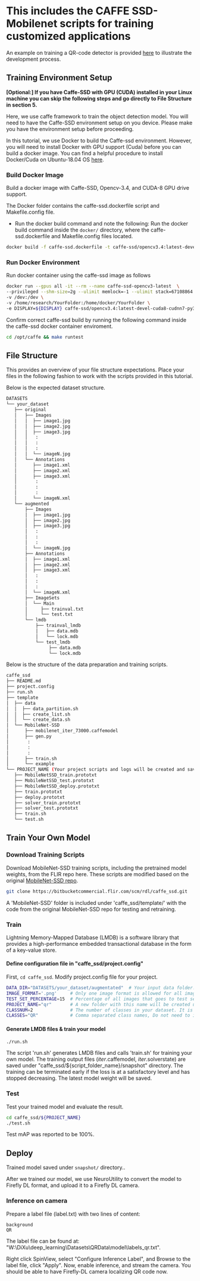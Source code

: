 # This includes the CAFFE SSD-Mobilenet scripts for training customized applications

An example on training a QR-code detector is provided [here](https://confluencecommercial.flir.com/display/IISRT/%5BSimplified%5D+QR+Code+Localization+Development+Process) to illustrate the development process. 

## Training Environment Setup
**[Optional:] If you have Caffe-SSD with GPU (CUDA) installed in your Linux machine you can skip the following steps and go directly to File Structure in section 5.**

Here, we use caffe framework to train the object detection model. You will need to have the Caffe-SSD environment setup on you device. Please make you have the environment setup before proceeding. 

In this tutorial, we use Docker to build the Caffe-ssd environment. However, you will need to install Docker with GPU support (Cuda) before you can build a docker image. You can find a helpful procedure to install Docker/Cuda on Ubuntu-18.04 OS [here](https://confluencecommercial.flir.com/display/IISRT/Installation+guide+for+Docker-ce%2C+Cuda+and+Nvidia-drivers).

### Build Docker Image
Build a docker image with Caffe-SSD, Opencv-3.4, and CUDA-8 GPU drive support.

The Docker folder contains the caffe-ssd.dockerfile script and Makefile.config file.
* Run the docker build command and note the following:
Run the docker build command inside the `docker/` directory, where the caffe-ssd.dockerfile and Makefile.config files located.
```bash
docker build -f caffe-ssd.dockerfile -t caffe-ssd/opencv3.4:latest-devel-cuda8-cudnn7-py3.5-ubuntu16.04 .
```

### Run Docker Environment
Run docker container using the caffe-ssd image as follows

```bash
docker run --gpus all -it --rm --name caffe-ssd-opencv3-latest  \
--privileged --shm-size=2g --ulimit memlock=-1 --ulimit stack=67108864 \
-v /dev:/dev \
-v /home/research/YourFolder:/home/docker/YourFolder \
-e DISPLAY=${DISPLAY} caffe-ssd/opencv3.4:latest-devel-cuda8-cudnn7-py3.5-ubuntu16.04
```

Confirm correct caffe-ssd build by running the following command inside the caffe-ssd docker container enviroment.
```bash
cd /opt/caffe && make runtest
```


## File Structure
This provides an overview of your file structure expectations. Place your files in the following fashion to work with the scripts provided in this tutorial. 

Below is the expected dataset structure.
```bash
DATASETS     
└── your_dataset
   ├── original
   │   ├── Images
   │   │  ├── image1.jpg
   │   │  ├── image2.jpg
   │   │  ├── image3.jpg
   │   │   :
   │   │   :
   │   │   :   
   │   │  └── imageN.jpg
   │   └── Annotations
   │      ├── image1.xml
   │      ├── image2.xml
   │      ├── image3.xml
   │       :
   │       :
   │       :   
   │      └── imageN.xml
   └── augmented
       ├── Images
       │  ├── image1.jpg
       │  ├── image2.jpg
       │  ├── image3.jpg
       │   :
       │   :
       │   :   
       │  └── imageN.jpg
       ├── Annotations
       │  ├── image1.xml
       │  ├── image2.xml
       │  ├── image3.xml
       │   :
       │   :
       │   :   
       │  └── imageN.xml
       ├── ImageSets
       │  └── Main
       │     ├── trainval.txt
       │     └── test.txt
       └── lmdb
           ├── trainval_lmdb
           │   ├── data.mdb
           │   └── lock.mdb
           └── test_lmdb 
                ├── data.mdb
                └── lock.mdb
```

Below is the structure of the data preparation and training scripts. 
```bash
caffe_ssd     
├── README.md
├── project.config
├── run.sh
├── template
│  ├── data
│  │  ├── data_partition.sh
│  │  ├── create_list.sh
│  │  └── create_data.sh
│  └── MobileNet-SSD 
│      ├── mobilenet_iter_73000.caffemodel
│      ├── gen.py   
│       :
│       :
│       :
│      ├── train.sh
│      └── example
└── PROJECT_NAME (Your project scripts and logs will be created and saved under this folder)
   ├── MobileNetSSD_train.prototxt
   ├── MobileNetSSD_test.prototxt
   ├── MobileNetSSD_deploy.prototxt
   ├── train.prototxt
   ├── deploy.prototxt
   ├── solver_train.prototxt
   ├── solver_test.prototxt
   ├── train.sh
   └── test.sh 
```

## Train Your Own Model
### Download Training Scripts
Download MobileNet-SSD training scripts, including the pretrained model weights, from the FLIR repo here.  These scripts are modified based on the original [MobileNet-SSD repo](https://github.com/chuanqi305/MobileNet-SSD). 

```bash
git clone https://bitbucketcommercial.flir.com/scm/rdl/caffe_ssd.git
```
A 'MobileNet-SSD' folder is included under 'caffe_ssd/template/' with the code from the original MobileNet-SSD repo for testing and retraining. 

### Train
Lightning Memory-Mapped Database (LMDB) is a software library that provides a high-performance embedded transactional database in the form of a key-value store.

#### Define configuration file in "caffe_ssd/project.config"
First, `cd caffe_ssd`. Modify project.config file for your project.  

```bash
DATA_DIR="DATASETS/your_dataset/augmentated"  # Your input data folder.
IMAGE_FORMAT='.png'     # Only one image format is allowed for all images. Please convert your images into the same format, i.e., one of 'jpg', 'png', and 'bmp' format.
TEST_SET_PERCENTAGE=15  # Percentage of all images that goes to test set, the rest will go to trainval set.
PROJECT_NAME="qr"       # A new folder with this name will be created under caffe_ssd/.
CLASSNUM=2              # The number of classes in your dataset. It is also reflected in "labelmap.prototxt" # In the case of the QR code example, there are 2 classes, background and QR. So CLASSNUM is 2.
CLASSES="QR"            # Comma separated class names, Do not need to include the background class.
```

#### Generate LMDB files & train your model

```bash
./run.sh
```
The script 'run.sh' generates LMDB files and calls 'train.sh' for training your own model. The training output files (*_iter_*.caffemodel, *_iter_*.solverstate) are saved under "caffe_ssd/${script_folder_name}/snapshot" directory.
The training can be terminated early if the loss is at a satisfactory level and has stopped decreasing. The latest model weight will be saved.

### Test
Test your trained model and evaluate the result. 
```bash
cd caffe_ssd/${PROJECT_NAME}
./test.sh
```
Test mAP was reported to be 100%.


## Deploy 
Trained model saved under `snapshot/` directory..

After we trained our model, we use NeuroUtility to convert the model to Firefly DL format, and upload it to a Firefly DL camera. 

### Inference on camera
Prepare a label file (label.txt) with two lines of content:
```
background
QR
```
The label file can be found at: "W:\DiXu\deep_learning\Datasets\QRData\model\labels_qr.txt".

Right click SpinView, select "Configure Inference Label", and Browse to the label file, click "Apply". Now, enable inference, and stream the camera. You should be able to have Firefly-DL camera localizing QR code now. 